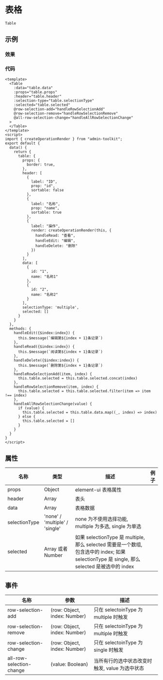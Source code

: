 # 表格  
`Table`  

## 示例  

### 效果

<Demo>
  <TableDemo />
</Demo>

### 代码  
```vue
<template>
  <Table 
    :data="table.data" 
    :props="table.props"
    :header="table.header"
    :selection-type="table.selectionType"
    :selected="table.selected"
    @row-selection-add="handleRowSelectionAdd"
    @row-selection-remove="handleRowSelectionRemove"
    @all-row-selection-change="handleAllRowSelectionChange"
  >
  </Table>
</template>
<script>
import { createOperationRender } from "admin-toolkit";
export default {
  data() {
    return {
      table: {
        props: {
          border: true,
        },
        header: [
          {
            label: "ID",
            prop: "id",
            sortable: false
          },
          {
            label: "名称",
            prop: "name",
            sortable: true
          },
          {
            label: "操作",
            render: createOperationRender(this, {
              handleRead: "查看",
              handleEdit: "编辑",
              handleDelete: "删除"
            })
          }
        ],
        data: [
          {
            id: "1",
            name: "名称1"
          },
          {
            id: "2",
            name: "名称2"
          }
        ],
        selectionType: 'multiple',
        selected: []
      }
    }
  },
  methods: {
    handleEdit({$index:index}) {
      this.$message(`编辑第${index + 1}条记录`)
    },
    handleRead({$index:index}) {
      this.$message(`阅读第${index + 1}条记录`)
    },
    handleDelete({$index:index}) {
      this.$message(`删除第${index + 1}条记录`)
    },
    handleRowSelectionAdd(item, index) {
      this.table.selected = this.table.selected.concat(index)
    },
    handleRowSelectionRemove(item, index) {
      this.table.selected = this.table.selected.filter(item => item !== index)
    },
    handleAllRowSelectionChange(value) {
      if (value) {
        this.table.selected = this.table.data.map((_, index) => index)
      } else {
        this.table.selected = []
      }
    }
  }
}
</script>

```


## 属性  
| 名称 | 类型 | 描述 | 例子 |  
| ---- | ---- | ---- | ---- |
| props | Object | element-ui 表格属性 | |
| header | Array | 表头 | | 
| data | Array | 表格数据 | |  
| selectionType | 'none' / 'multiple' / 'single' |  none 为不使用选择功能, multiple 为多选, single 为单选| |
| selected | Array 或者 Number | 如果 selectionType 是 multiple, 那么 selected 需要是一个数组,  包含选中的 index; 如果 selectionType 是 single, 那么 selected 是被选中的 index | |  

## 事件  
| 名称 | 参数 | 描述 |  
| ---- | ---- | ---- |  
| row-selection-add | (row: Object, index: Number) | 只在 selectoinType 为 multiple 时触发 |  
| row-selection-remove | (row: Object, index: Number) | 只在 selectoinType 为 multiple 时触发 |  
| row-selection-change | (row: Object, index: Number) | 只在 selectoinType 为 single 时触发 |  
| all-row-selection-change | (value: Boolean) | 当所有行的选中状态改变时触发, value 为选中状态 |  
